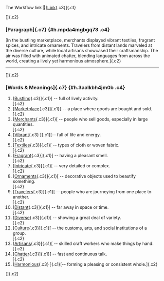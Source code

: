 The Workflow link
👏[[Link](https://www.google.com/url?q=http://www.google.com&sa=D&source=editors&ust=1756095471027868&usg=AOvVaw2UXKrFn6AmjmKyWBjyjVar){.c3}]{.c1}

[]{.c2}

### [Paragraph]{.c7} {#h.mpda4mgbgq73 .c4}

[In the bustling marketplace, merchants displayed vibrant textiles,
fragrant spices, and intricate ornaments. Travelers from distant lands
marveled at the diverse culture, while local artisans showcased their
craftsmanship. The air was filled with animated chatter, blending
languages from across the world, creating a lively yet harmonious
atmosphere.]{.c2}

------------------------------------------------------------------------

[]{.c2}

### [Words & Meanings]{.c7} {#h.3aalkbh4jm0b .c4}

1.  [[Bustling](https://www.google.com/url?q=http://www.google.com&sa=D&source=editors&ust=1756095471028811&usg=AOvVaw2Z3LhI7n1QZWKCGpexd3Sf){.c3}]{.c1}[ --
    full of lively activity.\
    ]{.c2}
2.  [[Marketplace](https://www.google.com/url?q=http://www.google.com&sa=D&source=editors&ust=1756095471029108&usg=AOvVaw3KZWuOf1cdIi4uy5PWb2UG){.c3}]{.c1}[ --
    a place where goods are bought and sold.\
    ]{.c2}
3.  [[Merchants](https://www.google.com/url?q=http://www.google.com&sa=D&source=editors&ust=1756095471029288&usg=AOvVaw3y-mYDc5waSv3AT1OnOm0b){.c3}]{.c1}[ --
    people who sell goods, especially in large quantities.\
    ]{.c2}
4.  [[Vibrant](https://www.google.com/url?q=http://www.google.com&sa=D&source=editors&ust=1756095471029489&usg=AOvVaw0FIwaPWln_1Z5HWJCcsWdP){.c3}
    ]{.c1}[-- full of life and energy.\
    ]{.c2}
5.  [[Textiles](https://www.google.com/url?q=http://www.google.com&sa=D&source=editors&ust=1756095471029613&usg=AOvVaw1fKtvPETVdQ-hqAq6us22C){.c3}]{.c1}[ --
    types of cloth or woven fabric.\
    ]{.c2}
6.  [[Fragrant](https://www.google.com/url?q=http://www.google.com&sa=D&source=editors&ust=1756095471029855&usg=AOvVaw1vXTUlvCCR48ea3TTF5h-B){.c3}]{.c1}[ --
    having a pleasant smell.\
    ]{.c2}
7.  [[Intricate](https://www.google.com/url?q=http://www.google.com&sa=D&source=editors&ust=1756095471029987&usg=AOvVaw3UH2BFp-PVZd43xZhR5Aoh){.c3}]{.c1}[ --
    very detailed or complex.\
    ]{.c2}
8.  [[Ornaments](https://www.google.com/url?q=http://www.google.com&sa=D&source=editors&ust=1756095471030206&usg=AOvVaw2l-HIYQwuJDPbMiGOxVMAo){.c3}]{.c1}[ --
    decorative objects used to beautify something.\
    ]{.c2}
9.  [[Travelers](https://www.google.com/url?q=http://www.google.com&sa=D&source=editors&ust=1756095471030409&usg=AOvVaw2E3i5PNeZdVfuQExjpgcjh){.c3}]{.c1}[ --
    people who are journeying from one place to another.\
    ]{.c2}
10. [[Distant](https://www.google.com/url?q=http://www.google.com&sa=D&source=editors&ust=1756095471030586&usg=AOvVaw1S0B2FrimNE_zwpttq1EP1){.c3}]{.c1}[ --
    far away in space or time.\
    ]{.c2}
11. [[Diverse](https://www.google.com/url?q=http://www.google.com&sa=D&source=editors&ust=1756095471030728&usg=AOvVaw1Nf1Ox0F16C7Q7Gihhtb7b){.c3}]{.c1}[ --
    showing a great deal of variety.\
    ]{.c2}
12. [[Culture](https://www.google.com/url?q=http://www.google.com&sa=D&source=editors&ust=1756095471030886&usg=AOvVaw31nZlaPo1Vn5tUkmJr-z3M){.c3}]{.c1}[ --
    the customs, arts, and social institutions of a group.\
    ]{.c2}
13. [[Artisans](https://www.google.com/url?q=http://www.google.com&sa=D&source=editors&ust=1756095471031109&usg=AOvVaw1kaY7cDNH_FfEbnpOfzSMa){.c3}]{.c1}[ --
    skilled craft workers who make things by hand.\
    ]{.c2}
14. [[Chatter](https://www.google.com/url?q=http://www.google.com&sa=D&source=editors&ust=1756095471031344&usg=AOvVaw3snUMKqkpch3UaYqHxIQdZ){.c3}]{.c1}[ --
    fast and continuous talk.\
    ]{.c2}
15. [[Harmonious](https://www.google.com/url?q=http://www.google.com&sa=D&source=editors&ust=1756095471031505&usg=AOvVaw1OJVfokHQC7DdhMbgJUVlS){.c3}
    ]{.c1}[-- forming a pleasing or consistent whole.]{.c2}

[]{.c2}
